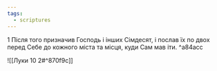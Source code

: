 ```yaml
---
tags:
  - scriptures
---
```




1 Після того призначив Господь і інших Сімдесят, і послав їх по двох перед Себе до кожного міста та місця, куди Сам мав іти. ^a84acc

![[Луки 10 2#^870f9c]]